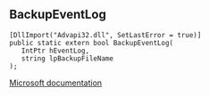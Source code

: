 ## BackupEventLog

```
[DllImport("Advapi32.dll", SetLastError = true)]
public static extern bool BackupEventLog(
   IntPtr hEventLog,
   string lpBackupFileName
);
```

[Microsoft documentation](https://docs.microsoft.com/en-us/windows/win32/api/winbase/nf-winbase-backupeventloga)
